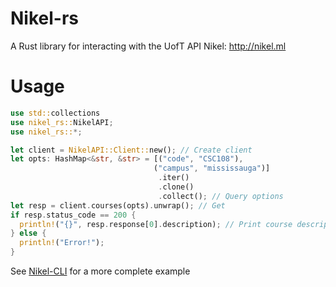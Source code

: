 # Nikel-rs

A Rust library for interacting with the UofT API Nikel: http://nikel.ml

# Usage

```rust
use std::collections
use nikel_rs::NikelAPI;
use nikel_rs::*;

let client = NikelAPI::Client::new(); // Create client
let opts: HashMap<&str, &str> = [("code", "CSC108"),
                                ("campus", "mississauga")]
                                 .iter()
                                 .clone()
                                 .collect(); // Query options
let resp = client.courses(opts).unwrap(); // Get
if resp.status_code == 200 {
  println!("{}", resp.response[0].description); // Print course description
} else {
  println!("Error!");
}
```

See [Nikel-CLI](https://github.com/George-lewis/Nikel-CLI) for a more complete example
